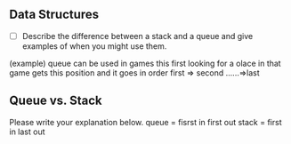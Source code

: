## Data Structures
* [ ] Describe the difference between a stack and a queue and give examples of when you might use them.

 (example) queue can be used in games this first looking for a olace in that game gets this position and it goes in order first => second ......=>last
## Queue vs. Stack
Please write your explanation below.
queue = fisrst in first out
stack = first in last out